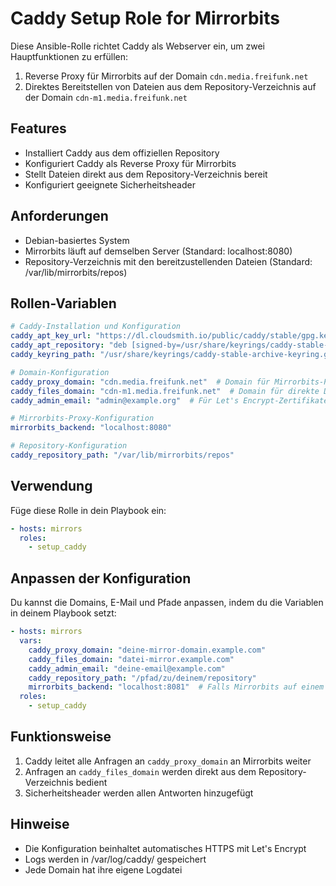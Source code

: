 # Caddy Setup Role for Mirrorbits

Diese Ansible-Rolle richtet Caddy als Webserver ein, um zwei Hauptfunktionen zu erfüllen:

1. Reverse Proxy für Mirrorbits auf der Domain `cdn.media.freifunk.net`
2. Direktes Bereitstellen von Dateien aus dem Repository-Verzeichnis auf der Domain `cdn-m1.media.freifunk.net`

## Features

- Installiert Caddy aus dem offiziellen Repository
- Konfiguriert Caddy als Reverse Proxy für Mirrorbits
- Stellt Dateien direkt aus dem Repository-Verzeichnis bereit
- Konfiguriert geeignete Sicherheitsheader

## Anforderungen

- Debian-basiertes System
- Mirrorbits läuft auf demselben Server (Standard: localhost:8080)
- Repository-Verzeichnis mit den bereitzustellenden Dateien (Standard: /var/lib/mirrorbits/repos)

## Rollen-Variablen

```yaml
# Caddy-Installation und Konfiguration
caddy_apt_key_url: "https://dl.cloudsmith.io/public/caddy/stable/gpg.key"
caddy_apt_repository: "deb [signed-by=/usr/share/keyrings/caddy-stable-archive-keyring.gpg] https://dl.cloudsmith.io/public/caddy/stable/deb/debian any-version main"
caddy_keyring_path: "/usr/share/keyrings/caddy-stable-archive-keyring.gpg"

# Domain-Konfiguration
caddy_proxy_domain: "cdn.media.freifunk.net"  # Domain für Mirrorbits-Proxy
caddy_files_domain: "cdn-m1.media.freifunk.net"  # Domain für direkte Dateiauslieferung
caddy_admin_email: "admin@example.org"  # Für Let's Encrypt-Zertifikate

# Mirrorbits-Proxy-Konfiguration
mirrorbits_backend: "localhost:8080"

# Repository-Konfiguration
caddy_repository_path: "/var/lib/mirrorbits/repos"
```

## Verwendung

Füge diese Rolle in dein Playbook ein:

```yaml
- hosts: mirrors
  roles:
    - setup_caddy
```

## Anpassen der Konfiguration

Du kannst die Domains, E-Mail und Pfade anpassen, indem du die Variablen in deinem Playbook setzt:

```yaml
- hosts: mirrors
  vars:
    caddy_proxy_domain: "deine-mirror-domain.example.com"
    caddy_files_domain: "datei-mirror.example.com"
    caddy_admin_email: "deine-email@example.com"
    caddy_repository_path: "/pfad/zu/deinem/repository"
    mirrorbits_backend: "localhost:8081"  # Falls Mirrorbits auf einem anderen Port läuft
  roles:
    - setup_caddy
```

## Funktionsweise

1. Caddy leitet alle Anfragen an `caddy_proxy_domain` an Mirrorbits weiter
2. Anfragen an `caddy_files_domain` werden direkt aus dem Repository-Verzeichnis bedient
3. Sicherheitsheader werden allen Antworten hinzugefügt

## Hinweise

- Die Konfiguration beinhaltet automatisches HTTPS mit Let's Encrypt
- Logs werden in /var/log/caddy/ gespeichert
- Jede Domain hat ihre eigene Logdatei 